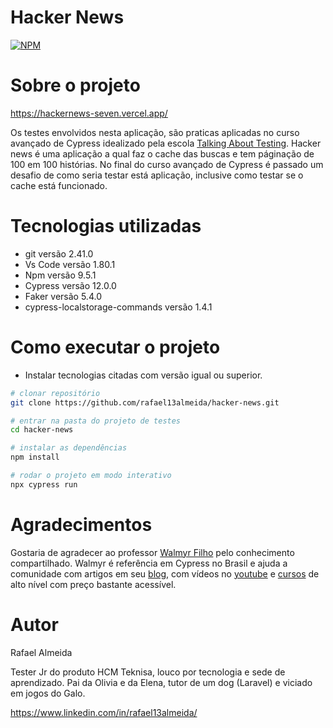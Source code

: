 # Hacker News
[![NPM](https://img.shields.io/npm/l/react)](https://github.com/rafael13almeida/hacker-news/blob/main/LICENSE) 

# Sobre o projeto

https://hackernews-seven.vercel.app/

Os testes envolvidos nesta aplicação, são praticas aplicadas no curso avançado de Cypress idealizado pela escola [Talking About Testing](https://www.udemy.com/user/walmyr/ " Escola Talking About Testing").
Hacker news é uma aplicação a qual faz o cache das buscas e tem páginação de 100 em 100 histórias. 
No final do curso avançado de Cypress é passado um desafio de como seria testar está aplicação, inclusive como testar se o cache está funcionado. 


# Tecnologias utilizadas

- git versão 2.41.0
- Vs Code versão 1.80.1
- Npm versão 9.5.1
- Cypress versão 12.0.0
- Faker versão 5.4.0
- cypress-localstorage-commands versão 1.4.1

# Como executar o projeto

- Instalar tecnologias citadas com versão igual ou superior. 

```bash
# clonar repositório
git clone https://github.com/rafael13almeida/hacker-news.git

# entrar na pasta do projeto de testes
cd hacker-news

# instalar as dependências
npm install

# rodar o projeto em modo interativo
npx cypress run 
```
# Agradecimentos

Gostaria de agradecer ao professor [Walmyr Filho](https://github.com/wlsf82 "Walmyr Filho") pelo conhecimento compartilhado. 
Walmyr é referência em Cypress no Brasil e ajuda a comunidade com artigos em seu [blog](https://talkingabouttesting.com/), com vídeos no [youtube](https://www.youtube.com/@TalkingAboutTesting) e [cursos](https://www.udemy.com/user/walmyr/) de alto nível com preço bastante acessível.

# Autor

Rafael Almeida 

Tester Jr do produto HCM Teknisa, louco por tecnologia e sede de aprendizado. 
Pai da Olivia e da Elena, tutor de um dog (Laravel) e viciado em jogos do Galo. 

https://www.linkedin.com/in/rafael13almeida/
